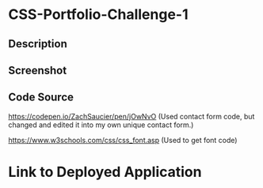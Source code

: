 # CSS-Portfolio-Challenge-1


## Description ##





## Screenshot ##




## Code Source ##
https://codepen.io/ZachSaucier/pen/jOwNvO
(Used contact form code, but changed and edited it into my own unique contact form.)

https://www.w3schools.com/css/css_font.asp
(Used to get font code)













# Link to Deployed Application ##
